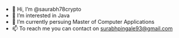 - 👋 Hi, I’m @saurabh78crypto
- 👀 I’m interested in Java
- 🌱 I’m currently persuing Master of Computer Applications
- 📫 To reach me you can contact on surabhpingale93@gmail.com 

<!---
saurabh78crypto/saurabh78crypto is a ✨ special ✨ repository because its `README.md` (this file) appears on your GitHub profile.
You can click the Preview link to take a look at your changes.
--->
